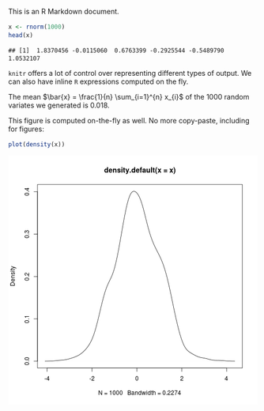 This is an R Markdown document.


```r
x <- rnorm(1000)
head(x)
```

```
## [1]  1.8370456 -0.0115060  0.6763399 -0.2925544 -0.5489790  1.0532107
```

`knitr` offers a lot of control over representing different
types of output. We can also have inline `R` expressions
computed on the fly.

The mean $\bar{x} = \frac{1}{n} \sum_{i=1}^{n} x_{i}$ of the
1000 random variates we generated is
0.018.

This figure is computed on-the-fly as well. No more
copy-paste, including for figures:


```r
plot(density(x))
```

![plot of chunk sec_4](figure/sec_4-1.png)
